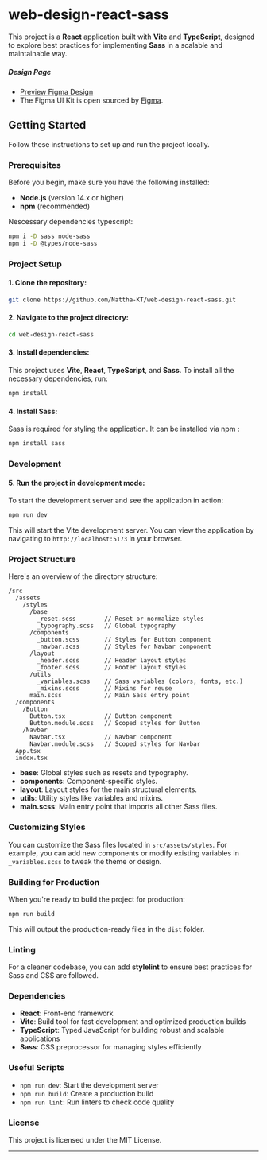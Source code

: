 # web-design-react-sass

This project is a **React** application built with **Vite** and **TypeScript**, designed to explore best practices for implementing **Sass** in a scalable and maintainable way.

##### Design Page

- [Preview Figma Design](<https://www.figma.com/proto/G0G2hiakTFlfASRSV7xn7v/Figma-Website-Template---Landing-Page-(Free)-(Community)?node-id=0-88&t=rhL0qms5YJiXOZMj-1>)
- The Figma UI Kit is open sourced by [Figma](https://www.figma.com/community/file/849342658995967505/figma-website-template-landing-page-free).

## Getting Started

Follow these instructions to set up and run the project locally.

### Prerequisites

Before you begin, make sure you have the following installed:

- **Node.js** (version 14.x or higher)
- **npm** (recommended)

Nescessary dependencies typescript:

```bash
npm i -D sass node-sass
npm i -D @types/node-sass
```

### Project Setup

#### 1. Clone the repository:

```bash
git clone https://github.com/Nattha-KT/web-design-react-sass.git
```

#### 2. Navigate to the project directory:

```bash
cd web-design-react-sass
```

#### 3. Install dependencies:

This project uses **Vite**, **React**, **TypeScript**, and **Sass**. To install all the necessary dependencies, run:

```bash
npm install
```

#### 4. Install Sass:

Sass is required for styling the application. It can be installed via npm :

```bash
npm install sass
```

### Development

#### 5. Run the project in development mode:

To start the development server and see the application in action:

```bash
npm run dev
```

This will start the Vite development server. You can view the application by navigating to `http://localhost:5173` in your browser.

### Project Structure

Here's an overview of the directory structure:

```
/src
  /assets
    /styles
      /base
        _reset.scss        // Reset or normalize styles
        _typography.scss   // Global typography
      /components
        _button.scss       // Styles for Button component
        _navbar.scss       // Styles for Navbar component
      /layout
        _header.scss       // Header layout styles
        _footer.scss       // Footer layout styles
      /utils
        _variables.scss    // Sass variables (colors, fonts, etc.)
        _mixins.scss       // Mixins for reuse
      main.scss            // Main Sass entry point
  /components
    /Button
      Button.tsx           // Button component
      Button.module.scss   // Scoped styles for Button
    /Navbar
      Navbar.tsx           // Navbar component
      Navbar.module.scss   // Scoped styles for Navbar
  App.tsx
  index.tsx
```

- **base**: Global styles such as resets and typography.
- **components**: Component-specific styles.
- **layout**: Layout styles for the main structural elements.
- **utils**: Utility styles like variables and mixins.
- **main.scss**: Main entry point that imports all other Sass files.

### Customizing Styles

You can customize the Sass files located in `src/assets/styles`. For example, you can add new components or modify existing variables in `_variables.scss` to tweak the theme or design.

### Building for Production

When you're ready to build the project for production:

```bash
npm run build
```

This will output the production-ready files in the `dist` folder.

### Linting

For a cleaner codebase, you can add **stylelint** to ensure best practices for Sass and CSS are followed.

### Dependencies

- **React**: Front-end framework
- **Vite**: Build tool for fast development and optimized production builds
- **TypeScript**: Typed JavaScript for building robust and scalable applications
- **Sass**: CSS preprocessor for managing styles efficiently

### Useful Scripts

- `npm run dev`: Start the development server
- `npm run build`: Create a production build
- `npm run lint`: Run linters to check code quality

### License

This project is licensed under the MIT License.

---
